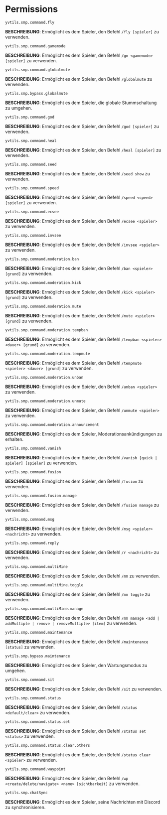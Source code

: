# Permissions

```text
yvtils.smp.command.fly
```

**BESCHREIBUNG**: Ermöglicht es dem Spieler, den Befehl `/fly [spieler]` zu verwenden.

```text
yvtils.smp.command.gamemode
```

**BESCHREIBUNG**: Ermöglicht es dem Spieler, den Befehl `/gm <gamemode> [spieler]` zu verwenden.

```text
yvtils.smp.command.globalmute
```

**BESCHREIBUNG**: Ermöglicht es dem Spieler, den Befehl `/globalmute` zu verwenden.

```text
yvtils.smp.bypass.globalmute
```

**BESCHREIBUNG**: Ermöglicht es dem Spieler, die globale Stummschaltung zu umgehen.

```text
yvtils.smp.command.god
```

**BESCHREIBUNG**: Ermöglicht es dem Spieler, den Befehl `/god [spieler]` zu verwenden.

```text
yvtils.smp.command.heal
```

**BESCHREIBUNG**: Ermöglicht es dem Spieler, den Befehl `/heal [spieler]` zu verwenden.

```text
yvtils.smp.command.seed
```

**BESCHREIBUNG**: Ermöglicht es dem Spieler, den Befehl `/seed show` zu verwenden.

```text
yvtils.smp.command.speed
```

**BESCHREIBUNG**: Ermöglicht es dem Spieler, den Befehl `/speed <speed> [spieler]` zu verwenden.

```text
yvtils.smp.command.ecsee
```

**BESCHREIBUNG**: Ermöglicht es dem Spieler, den Befehl `/ecsee <spieler>` zu verwenden.

```text
yvtils.smp.command.invsee
```

**BESCHREIBUNG**: Ermöglicht es dem Spieler, den Befehl `/invsee <spieler>` zu verwenden.

```text
yvtils.smp.command.moderation.ban
```

**BESCHREIBUNG**: Ermöglicht es dem Spieler, den Befehl `/ban <spieler> [grund]` zu verwenden.

```text
yvtils.smp.command.moderation.kick
```

**BESCHREIBUNG**: Ermöglicht es dem Spieler, den Befehl `/kick <spieler> [grund]` zu verwenden.

```text
yvtils.smp.command.moderation.mute
```

**BESCHREIBUNG**: Ermöglicht es dem Spieler, den Befehl `/mute <spieler> [grund]` zu verwenden.

```text
yvtils.smp.command.moderation.tempban
```

**BESCHREIBUNG**: Ermöglicht es dem Spieler, den Befehl `/tempban <spieler> <dauer> [grund]` zu verwenden.

```text
yvtils.smp.command.moderation.tempmute
```

**BESCHREIBUNG**: Ermöglicht es dem Spieler, den Befehl `/tempmute <spieler> <dauer> [grund]` zu verwenden.

```text
yvtils.smp.command.moderation.unban
```

**BESCHREIBUNG**: Ermöglicht es dem Spieler, den Befehl `/unban <spieler>` zu verwenden.

```text
yvtils.smp.command.moderation.unmute
```

**BESCHREIBUNG**: Ermöglicht es dem Spieler, den Befehl `/unmute <spieler>` zu verwenden.

```text
yvtils.smp.command.moderation.announcement
```

**BESCHREIBUNG**: Ermöglicht es dem Spieler, Moderationsankündigungen zu erhalten.

```text
yvtils.smp.command.vanish
```

**BESCHREIBUNG**: Ermöglicht es dem Spieler, den Befehl `/vanish [quick | spieler] [spieler]` zu verwenden.

```text
yvtils.smp.command.fusion
```

**BESCHREIBUNG**: Ermöglicht es dem Spieler, den Befehl `/fusion` zu verwenden.

```text
yvtils.smp.command.fusion.manage
```

**BESCHREIBUNG**: Ermöglicht es dem Spieler, den Befehl `/fusion manage` zu verwenden.

```text
yvtils.smp.command.msg
```

**BESCHREIBUNG**: Ermöglicht es dem Spieler, den Befehl `/msg <spieler> <nachricht>` zu verwenden.

```text
yvtils.smp.command.reply
```

**BESCHREIBUNG**: Ermöglicht es dem Spieler, den Befehl `/r <nachricht>` zu verwenden.

```text
yvtils.smp.command.multiMine
```

**BESCHREIBUNG**: Ermöglicht es dem Spieler, den Befehl `/mm` zu verwenden.

```text
yvtils.smp.command.multiMine.toggle
```

**BESCHREIBUNG**: Ermöglicht es dem Spieler, den Befehl `/mm toggle` zu verwenden.

```text
yvtils.smp.command.multiMine.manage
```

**BESCHREIBUNG**: Ermöglicht es dem Spieler, den Befehl `/mm manage <add | addMultiple | remove | removeMultiple> [item]` zu verwenden.

```text
yvtils.smp.command.maintenance
```

**BESCHREIBUNG**: Ermöglicht es dem Spieler, den Befehl `/maintenance [status]` zu verwenden.

```text
yvtils.smp.bypass.maintenance
```

**BESCHREIBUNG**: Ermöglicht es dem Spieler, den Wartungsmodus zu umgehen.

```text
yvtils.smp.command.sit
```

**BESCHREIBUNG**: Ermöglicht es dem Spieler, den Befehl `/sit` zu verwenden.

```text
yvtils.smp.command.status
```

**BESCHREIBUNG**: Ermöglicht es dem Spieler, den Befehl `/status <default/clear>` zu verwenden.

```text
yvtils.smp.command.status.set
```

**BESCHREIBUNG**: Ermöglicht es dem Spieler, den Befehl `/status set <status>` zu verwenden.

```text
yvtils.smp.command.status.clear.others
```

**BESCHREIBUNG**: Ermöglicht es dem Spieler, den Befehl `/status clear <spieler>` zu verwenden.

```text
yvtils.smp.command.waypoint
```

**BESCHREIBUNG**: Ermöglicht es dem Spieler, den Befehl `/wp <create/delete/navigate> <name> [sichtbarkeit]` zu verwenden.

```text
yvtils.smp.chatSync
```

**BESCHREIBUNG**: Ermöglicht es dem Spieler, seine Nachrichten mit Discord zu synchronisieren.
